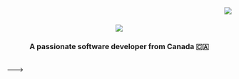 <img align="right" src="https://visitor-badge.laobi.icu/badge?page_id=salesp07.salesp07" />

<h1 align="center">
    <img src="https://readme-typing-svg.herokuapp.com/?font=Righteous&size=35&center=true&vCenter=true&width=500&height=70&duration=4000&lines=Hi+There!+👋;+I'm+Pedro+Muniz!;" />
</h1>

<h3 align="center">A passionate software developer from Canada 🇨🇦</h3>

<br/>
--->
